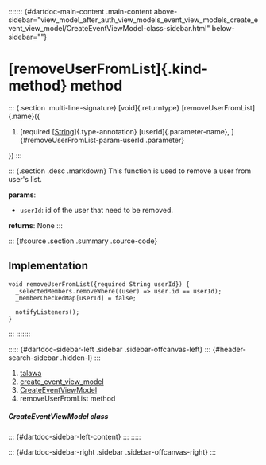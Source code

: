 ::::::: {#dartdoc-main-content .main-content above-sidebar="view_model_after_auth_view_models_event_view_models_create_event_view_model/CreateEventViewModel-class-sidebar.html" below-sidebar=""}
<div>

# [removeUserFromList]{.kind-method} method

</div>

::: {.section .multi-line-signature}
[void]{.returntype} [removeUserFromList]{.name}({

1.  [required
    [[String](https://api.flutter.dev/flutter/dart-core/String-class.html)]{.type-annotation}
    [userId]{.parameter-name}, ]{#removeUserFromList-param-userId
    .parameter}

})
:::

::: {.section .desc .markdown}
This function is used to remove a user from user\'s list.

**params**:

-   `userId`: id of the user that need to be removed.

**returns**: None
:::

::: {#source .section .summary .source-code}
## Implementation

``` language-dart
void removeUserFromList({required String userId}) {
  _selectedMembers.removeWhere((user) => user.id == userId);
  _memberCheckedMap[userId] = false;

  notifyListeners();
}
```
:::
:::::::

::::: {#dartdoc-sidebar-left .sidebar .sidebar-offcanvas-left}
::: {#header-search-sidebar .hidden-l}
:::

1.  [talawa](../../index.html)
2.  [create_event_view_model](../../view_model_after_auth_view_models_event_view_models_create_event_view_model/)
3.  [CreateEventViewModel](../../view_model_after_auth_view_models_event_view_models_create_event_view_model/CreateEventViewModel-class.html)
4.  removeUserFromList method

##### CreateEventViewModel class

::: {#dartdoc-sidebar-left-content}
:::
:::::

::: {#dartdoc-sidebar-right .sidebar .sidebar-offcanvas-right}
:::
